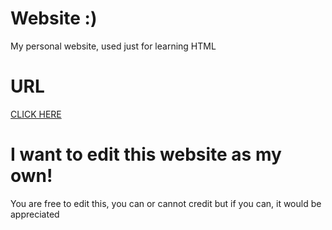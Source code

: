# Website :)
My personal website, used just for learning HTML
# URL
<a href="https://piyaphatliamwilai.github.io">CLICK HERE</a>
# I want to edit this website as my own!
You are free to edit this, you can or cannot credit but if you can, it would be appreciated
